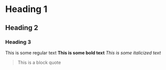 # Heading 1
## Heading 2
### Heading 3
This is some regular text
**This is some bold text**
*This is some italicized text*
> This is a block quote